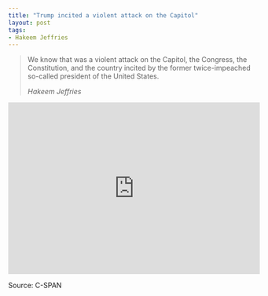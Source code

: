 ```yaml
---
title: "Trump incited a violent attack on the Capitol"
layout: post
tags:
- Hakeem Jeffries
---
```


> We know that was a violent attack on the Capitol, the Congress, the Constitution, and the country incited by the former twice-impeached so-called president of the United States.
>
> <cite>Hakeem Jeffries</cite>

<iframe width="512" height="350" src="https://www.c-span.org/video/standalone/?c5044770/user-clip-hakeem-jeffries-calls-trump-so-called-president" frameborder="0"></iframe>

Source: C-SPAN
